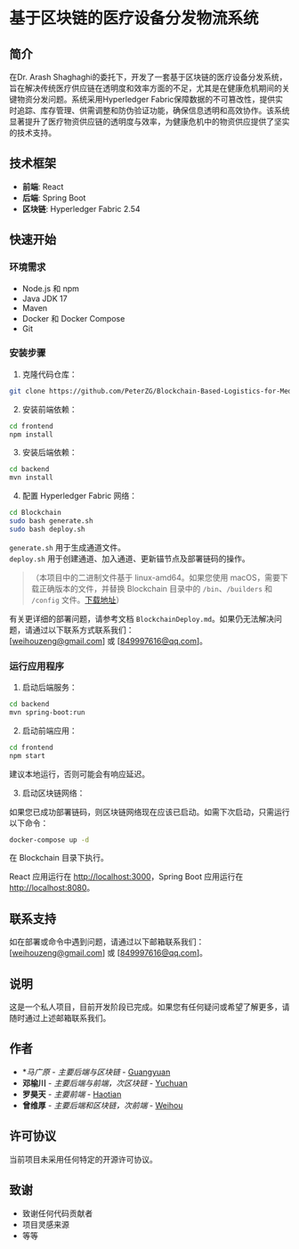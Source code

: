 # 基于区块链的医疗设备分发物流系统


## 简介

在Dr. Arash Shaghaghi的委托下，开发了一套基于区块链的医疗设备分发系统，旨在解决传统医疗供应链在透明度和效率方面的不足，尤其是在健康危机期间的关键物资分发问题。系统采用Hyperledger Fabric保障数据的不可篡改性，提供实时追踪、库存管理、供需调整和防伪验证功能，确保信息透明和高效协作。该系统显著提升了医疗物资供应链的透明度与效率，为健康危机中的物资供应提供了坚实的技术支持。

## 技术框架

- **前端**: React  
- **后端**: Spring Boot  
- **区块链**: Hyperledger Fabric 2.54  

## 快速开始

### 环境需求

- Node.js 和 npm  
- Java JDK 17  
- Maven  
- Docker 和 Docker Compose  
- Git  

### 安装步骤

1. 克隆代码仓库：

```sh
git clone https://github.com/PeterZG/Blockchain-Based-Logistics-for-Medical-Equipment-Distribution-System.git
```

2. 安装前端依赖：

```sh
cd frontend
npm install
```

3. 安装后端依赖：

```sh
cd backend
mvn install
```

4. 配置 Hyperledger Fabric 网络：

```sh
cd Blockchain
sudo bash generate.sh
sudo bash deploy.sh
```

`generate.sh` 用于生成通道文件。  
`deploy.sh` 用于创建通道、加入通道、更新锚节点及部署链码的操作。

> （本项目中的二进制文件基于 linux-amd64。如果您使用 macOS，需要下载正确版本的文件，并替换 Blockchain 目录中的 `/bin`、`/builders` 和 `/config` 文件。[下载地址](https://github.com/hyperledger/fabric/releases)）

有关更详细的部署问题，请参考文档 `BlockchainDeploy.md`。如果仍无法解决问题，请通过以下联系方式联系我们：  
[weihouzeng@gmail.com] 或 [849997616@qq.com]。

### 运行应用程序

1. 启动后端服务：

```sh
cd backend
mvn spring-boot:run
```

2. 启动前端应用：

```sh
cd frontend
npm start
```

建议本地运行，否则可能会有响应延迟。

3. 启动区块链网络：

如果您已成功部署链码，则区块链网络现在应该已启动。如需下次启动，只需运行以下命令：

```sh
docker-compose up -d
```

在 Blockchain 目录下执行。

React 应用运行在 [http://localhost:3000](http://localhost:3000)，Spring Boot 应用运行在 [http://localhost:8080](http://localhost:8080)。

## 联系支持

如在部署或命令中遇到问题，请通过以下邮箱联系我们：  
[weihouzeng@gmail.com] 或 [849997616@qq.com]。

## 说明

这是一个私人项目，目前开发阶段已完成。如果您有任何疑问或希望了解更多，请随时通过上述邮箱联系我们。

## 作者

- **马广原* - *主要后端与区块链* - [Guangyuan](https://github.com/Noplusultra)  
- **邓榆川** - *主要后端与前端，次区块链* - [Yuchuan](https://github.com/dyc54)  
- **罗昊天** - *主要前端* - [Haotian](https://github.com/Haotian14)  
- **曾维厚** - *主要后端和区块链，次前端* - [Weihou](https://github.com/PeterZG)  

## 许可协议

当前项目未采用任何特定的开源许可协议。

## 致谢

- 致谢任何代码贡献者  
- 项目灵感来源  
- 等等
